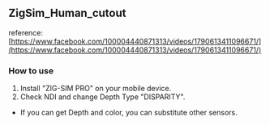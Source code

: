 ## ZigSim_Human_cutout
reference: [https://www.facebook.com/100004440871313/videos/1790613411096671/](https://www.facebook.com/100004440871313/videos/1790613411096671/)
### How to use
1. Install "ZIG-SIM PRO" on your mobile device.
2. Check NDI and change Depth Type "DISPARITY".

- If you can get Depth and color, you can substitute other sensors.

